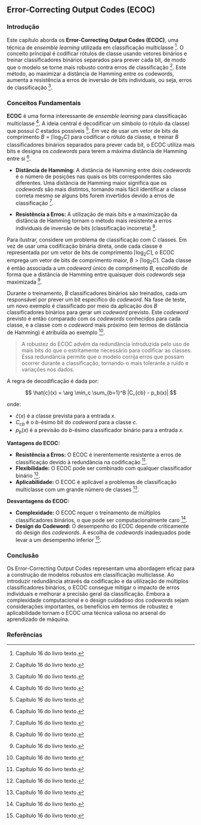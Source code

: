## Error-Correcting Output Codes (ECOC)

### Introdução
Este capítulo aborda os **Error-Correcting Output Codes (ECOC)**, uma técnica de *ensemble learning* utilizada em classificação multiclasse [^581]. O conceito principal é codificar rótulos de classe usando vetores binários e treinar classificadores binários separados para prever cada bit, de modo que o modelo se torne mais robusto contra erros de classificação [^581]. Este método, ao maximizar a distância de Hamming entre os codewords, aumenta a resistência a erros de inversão de bits individuais, ou seja, erros de classificação [^581].

### Conceitos Fundamentais

**ECOC** é uma forma interessante de *ensemble learning* para classificação multiclasse [^581]. A ideia central é decodificar um símbolo (o rótulo da classe) que possui $C$ estados possíveis [^581]. Em vez de usar um vetor de bits de comprimento $B = \lceil \log_2 C \rceil$ para codificar o rótulo da classe, e treinar $B$ classificadores binários separados para prever cada bit, o ECOC utiliza mais bits e designa os *codewords* para terem a máxima distância de Hamming entre si [^581].

*   **Distância de Hamming:** A distância de Hamming entre dois *codewords* é o número de posições nas quais os bits correspondentes são diferentes. Uma distância de Hamming maior significa que os *codewords* são mais distintos, tornando mais fácil identificar a classe correta mesmo se alguns bits forem invertidos devido a erros de classificação [^581].

*   **Resistência a Erros:** A utilização de mais bits e a maximização da distância de Hamming tornam o método mais resistente a erros individuais de inversão de bits (classificação incorreta) [^581].

Para ilustrar, considere um problema de classificação com $C$ classes. Em vez de usar uma codificação binária direta, onde cada classe é representada por um vetor de bits de comprimento $\lceil \log_2 C \rceil$, o ECOC emprega um vetor de bits de comprimento maior, $B > \lceil \log_2 C \rceil$. Cada classe é então associada a um *codeword* único de comprimento $B$, escolhido de forma que a distância de Hamming entre quaisquer dois *codewords* seja maximizada [^581].

Durante o treinamento, $B$ classificadores binários são treinados, cada um responsável por prever um bit específico do *codeword*. Na fase de teste, um novo exemplo é classificado por meio da aplicação dos $B$ classificadores binários para gerar um *codeword* previsto. Este *codeword* previsto é então comparado com os *codewords* conhecidos para cada classe, e a classe com o *codeword* mais próximo (em termos de distância de Hamming) é atribuída ao exemplo [^581].

> A robustez do ECOC advém da redundância introduzida pelo uso de mais bits do que o estritamente necessário para codificar as classes. Essa redundância permite que o modelo corrija erros que possam ocorrer durante a classificação, tornando-o mais tolerante a ruído e variações nos dados.

A regra de decodificação é dada por:

$$ \hat{c}(x) = \arg \min_c \sum_{b=1}^B |C_{cb} - p_b(x)| $$

onde:

*   $\hat{c}(x)$ é a classe prevista para a entrada $x$.
*   $C_{cb}$ é o $b$-ésimo bit do *codeword* para a classe $c$.
*   $p_b(x)$ é a previsão do $b$-ésimo classificador binário para a entrada $x$.

**Vantagens do ECOC:**

*   **Resistência a Erros:** O ECOC é inerentemente resistente a erros de classificação devido à redundância na codificação [^581].
*   **Flexibilidade:** O ECOC pode ser combinado com qualquer classificador binário [^581].
*   **Aplicabilidade:** O ECOC é aplicável a problemas de classificação multiclasse com um grande número de classes [^581].

**Desvantagens do ECOC:**

*   **Complexidade:** O ECOC requer o treinamento de múltiplos classificadores binários, o que pode ser computacionalmente caro [^581].
*   **Design do Codeword:** O desempenho do ECOC depende criticamente do design dos *codewords*. A escolha de *codewords* inadequados pode levar a um desempenho inferior [^581].

### Conclusão

Os Error-Correcting Output Codes representam uma abordagem eficaz para a construção de modelos robustos em classificação multiclasse. Ao introduzir redundância através da codificação e da utilização de múltiplos classificadores binários, o ECOC consegue mitigar o impacto de erros individuais e melhorar a precisão geral da classificação. Embora a complexidade computacional e o design cuidadoso dos *codewords* sejam considerações importantes, os benefícios em termos de robustez e aplicabilidade tornam o ECOC uma técnica valiosa no arsenal do aprendizado de máquina.

### Referências
[^581]: Capítulo 16 do livro texto.
<!-- END -->